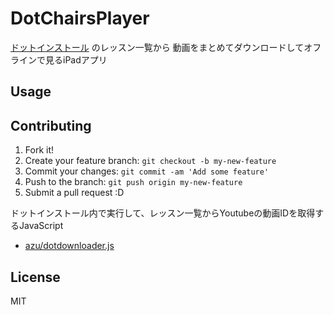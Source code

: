 # DotChairsPlayer

[ドットインストール](http://dotinstall.com/ "ドットインストール - 3分動画でマスターする初心者向けプログラミング学習サイト") のレッスン一覧から
動画をまとめてダウンロードしてオフラインで見るiPadアプリ

## Usage


## Contributing

1. Fork it!
2. Create your feature branch: `git checkout -b my-new-feature`
3. Commit your changes: `git commit -am 'Add some feature'`
4. Push to the branch: `git push origin my-new-feature`
5. Submit a pull request :D


ドットインストール内で実行して、レッスン一覧からYoutubeの動画IDを取得するJavaScript

* [azu/dotdownloader.js](https://github.com/azu/dotdownloader.js "azu/dotdownloader.js")

## License

MIT